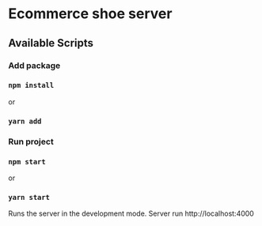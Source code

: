 # Ecommerce shoe server
## Available Scripts
### Add package
### `npm install`
or
### `yarn add`
### Run project
### `npm start`
or 
### `yarn start`

Runs the server in the development mode.
Server run http://localhost:4000

